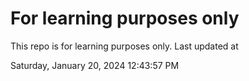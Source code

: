 # For learning purposes only
This repo is for learning purposes only.
Last updated at

Saturday, January 20, 2024 12:43:57 PM

